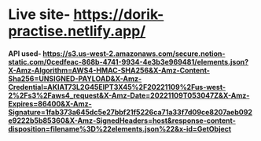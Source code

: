 # Live site- https://dorik-practise.netlify.app/


#### API used-  https://s3.us-west-2.amazonaws.com/secure.notion-static.com/0cedfeac-868b-4741-9934-4e3b3e969481/elements.json?X-Amz-Algorithm=AWS4-HMAC-SHA256&X-Amz-Content-Sha256=UNSIGNED-PAYLOAD&X-Amz-Credential=AKIAT73L2G45EIPT3X45%2F20221109%2Fus-west-2%2Fs3%2Faws4_request&X-Amz-Date=20221109T053047Z&X-Amz-Expires=86400&X-Amz-Signature=1fab373a645dc5e27bbf21f5226ca71a33f7d09ce8207aeb092e9222b5b85360&X-Amz-SignedHeaders=host&response-content-disposition=filename%3D%22elements.json%22&x-id=GetObject
